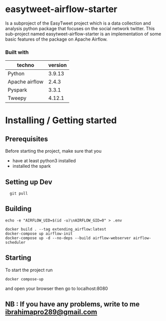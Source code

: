 # easytweet-airflow-starter

Is a subproject of the EasyTweet project which is a data collection and analysis python package that focuses on the social network twitter.
This sub-project named easytweet-airflow-starter is an implementation of some basic features of the package on Apache Airflow.

### Built with

| techno         | version |
| -------------- | ------- |
| Python         | 3.9.13  |
| Apache airflow | 2.4.3   |
| Pyspark        | 3.3.1   |
| Tweepy         | 4.12.1  |

# Installing / Getting started

## Prerequisites

Before starting the project, make sure that you

- have at least python3 installed
- installed the spark

## Setting up Dev

```
  git pull
```

## Building

```
echo -e "AIRFLOW_UID=$(id -u)\nAIRFLOW_GID=0" > .env
```

```
docker build . --tag extending_airflow:latest
docker-compose up airflow-init
docker-compose up -d --no-deps --build airflow-webserver airflow-scheduler
```

## Starting

To start the project run

```
docker compose-up
```

and open your browser then go to localhost:8080

## NB : If you have any problems, write to me ibrahimapro289@gmail.com
